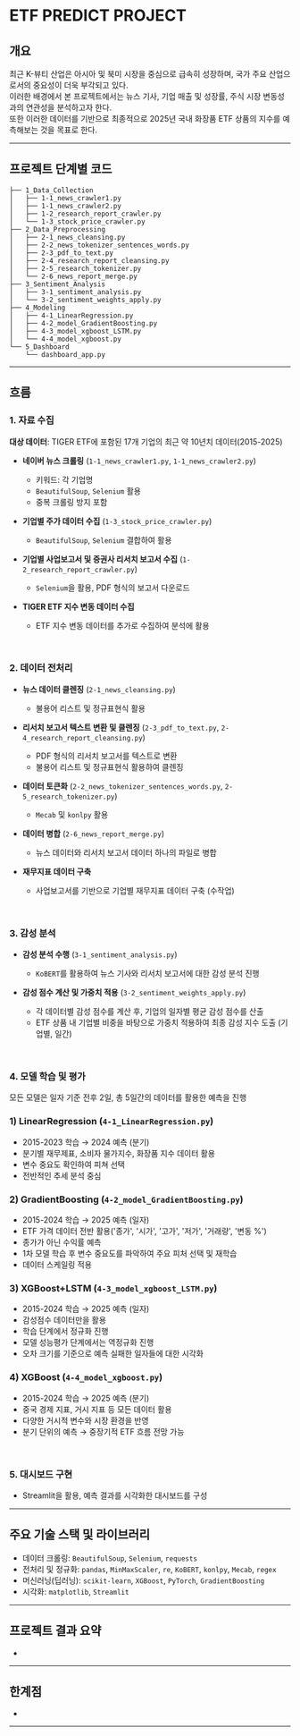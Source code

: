 # ETF PREDICT PROJECT


## 개요

최근 K-뷰티 산업은 아시아 및 북미 시장을 중심으로 급속히 성장하며, 국가 주요 산업으로서의 중요성이 더욱 부각되고 있다.    
이러한 배경에서 본 프로젝트에서는 뉴스 기사, 기업 매출 및 성장률, 주식 시장 변동성과의 연관성을 분석하고자 한다.     
또한 이러한 데이터를 기반으로 최종적으로 2025년 국내 화장품 ETF 상품의 지수를 예측해보는 것을 목표로 한다.    

---

## 프로젝트 단계별 코드

```
├── 1_Data_Collection
│   ├── 1-1_news_crawler1.py
│   ├── 1-1_news_crawler2.py
│   ├── 1-2_research_report_crawler.py
│   └── 1-3_stock_price_crawler.py
├── 2_Data_Preprocessing
│   ├── 2-1_news_cleansing.py
│   ├── 2-2_news_tokenizer_sentences_words.py
│   ├── 2-3_pdf_to_text.py
│   ├── 2-4_research_report_cleansing.py
│   ├── 2-5_research_tokenizer.py
│   └── 2-6_news_report_merge.py
├── 3_Sentiment_Analysis
│   ├── 3-1_sentiment_analysis.py
│   └── 3-2_sentiment_weights_apply.py
├── 4_Modeling
│   ├── 4-1_LinearRegression.py
│   ├── 4-2_model_GradientBoosting.py
│   ├── 4-3_model_xgboost_LSTM.py
│   └── 4-4_model_xgboost.py
└── 5_Dashboard
    └── dashboard_app.py
```

---

## 흐름

### 1. 자료 수집  

**대상 데이터**: TIGER ETF에 포함된 17개 기업의 최근 약 10년치 데이터(2015-2025)

- **네이버 뉴스 크롤링** (`1-1_news_crawler1.py`, `1-1_news_crawler2.py`)  
  - 키워드: 각 기업명  
  - `BeautifulSoup`, `Selenium` 활용  
  - 중복 크롤링 방지 포함

- **기업별 주가 데이터 수집** (`1-3_stock_price_crawler.py`)
  - `BeautifulSoup`, `Selenium` 결합하여 활용

- **기업별 사업보고서 및 증권사 리서치 보고서 수집** (`1-2_research_report_crawler.py`)  
  - `Selenium`을 활용, PDF 형식의 보고서 다운로드

- **TIGER ETF 지수 변동 데이터 수집**  
  - ETF 지수 변동 데이터를 추가로 수집하여 분석에 활용

<br>

### 2. 데이터 전처리

- **뉴스 데이터 클렌징** (`2-1_news_cleansing.py`)  
  - 불용어 리스트 및 정규표현식 활용

- **리서치 보고서 텍스트 변환 및 클렌징** (`2-3_pdf_to_text.py`, `2-4_research_report_cleansing.py`)  
  - PDF 형식의 리서치 보고서를 텍스트로 변환  
  - 불용어 리스트 및 정규표현식 활용하여 클렌징

- **데이터 토큰화** (`2-2_news_tokenizer_sentences_words.py`, `2-5_research_tokenizer.py`)  
  - `Mecab` 및 `konlpy` 활용

- **데이터 병합** (`2-6_news_report_merge.py`)  
  - 뉴스 데이터와 리서치 보고서 데이터 하나의 파일로 병합

- **재무지표 데이터 구축**  
  - 사업보고서를 기반으로 기업별 재무지표 데이터 구축 (수작업)

<br>

### 3. 감성 분석

- **감성 분석 수행** (`3-1_sentiment_analysis.py`)  
  - `KoBERT`를 활용하여 뉴스 기사와 리서치 보고서에 대한 감성 분석 진행

- **감성 점수 계산 및 가중치 적용** (`3-2_sentiment_weights_apply.py`)  
  - 각 데이터별 감성 점수를 계산 후, 기업의 일자별 평균 감성 점수를 산출  
  - ETF 상품 내 기업별 비중을 바탕으로 가중치 적용하여 최종 감성 지수 도출 (기업별, 일간)

<br>

### 4. 모델 학습 및 평가

모든 모델은 일자 기준 전후 2일, 총 5일간의 데이터를 활용한 예측을 진행

### 1) LinearRegression (`4-1_LinearRegression.py`)  
- 2015-2023 학습 → 2024 예측 (분기)  
- 분기별 재무제표, 소비자 물가지수, 화장품 지수 데이터 활용  
- 변수 중요도 확인하여 피쳐 선택  
- 전반적인 추세 분석 중심  

### 2) GradientBoosting (`4-2_model_GradientBoosting.py`)
- 2015-2024 학습 → 2025 예측 (일자)   
- ETF 가격 데이터 전반 활용('종가', '시가', '고가', '저가', '거래량', '변동 %')  
- 종가가 아닌 수익률 예측  
- 1차 모델 학습 후 변수 중요도를 파악하여 주요 피처 선택 및 재학습  
- 데이터 스케일링 적용

### 3) XGBoost+LSTM (`4-3_model_xgboost_LSTM.py`)  
- 2015-2024 학습 → 2025 예측 (일자)   
- 감성점수 데이터만을 활용  
- 학습 단계에서 정규화 진행  
- 모델 성능평가 단계에서는 역정규화 진행  
- 오차 크기를 기준으로 예측 실패한 일자들에 대한 시각화

### 4) XGBoost (`4-4_model_xgboost.py`)  
- 2015-2024 학습 → 2025 예측 (분기)   
- 중국 경제 지표, 거시 지표 등 모든 데이터 활용  
- 다양한 거시적 변수와 시장 환경을 반영   
- 분기 단위의 예측 → 중장기적 ETF 흐름 전망 가능

<br>

### 5. 대시보드 구현

- Streamlit을 활용, 예측 결과를 시각화한 대시보드를 구성

---

## 주요 기술 스택 및 라이브러리

- 데이터 크롤링: `BeautifulSoup`, `Selenium`, `requests`  
- 전처리 및 정규화: `pandas`, `MinMaxScaler`, `re`, `KoBERT`, `konlpy`, `Mecab`, `regex`  
- 머신러닝(딥러닝): `scikit-learn`, `XGBoost`, `PyTorch`, `GradientBoosting`  
- 시각화: `matplotlib`, `Streamlit`

---

## 프로젝트 결과 요약

- 

---

## 한계점

- 

---
